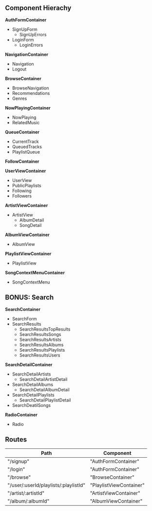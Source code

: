 ## Component Hierachy

**AuthFormContainer**
- SignUpForm
  - SignUpErrors
- LoginForm
  - LoginErrors

**NavigationContainer**
- Navigation
- Logout

**BrowseContainer**
- BrowseNavigation
- Recommendations
- Genres

**NowPlayingContainer**
- NowPlaying
- RelatedMusic

**QueueContainer**
- CurrentTrack
- QueuedTracks
- PlaylistQueue

**FollowContainer**


**UserViewContainer**
- UserView
- PublicPlaylists
- Following
- Followers

**ArtistViewContainer**
- ArtistView
  - AlbumDetail
  - SongDetail

**AlbumViewContainer**
- AlbumView

**PlaylistViewContainer**
- PlaylistView

**SongContextMenuContainer**
- SongContextMenu

## BONUS: Search

**SearchContainer**
- SearchForm
- SearchResults
  - SearchResultsTopResults
  - SearchResultsSongs
  - SearchResultsArtists
  - SearchResultsAlbums
  - SearchResultsPlaylists
  - SearchResultsUsers

**SearchDetailContainer**
- SearchDetailArtists
  - SearchDetailArtistDetail
- SearchDetailAlbums
  - SearchDetailAlbumDetail
- SearchDetailPlaylists
  - SearchDetailPlaylistDetail
- SearchDeatilSongs

**RadioContainer**
- Radio

## Routes

|Path                                 |Component              |
|-------------------------------------|-----------------------|
|"/signup"                            |"AuthFormContainer"    |
|"/login"                             |"AuthFormContainer"    |
|"/browse"                            |"BrowseContainer"      |
|"/user/:userId/playlists/:playlistId"|"PlaylistViewContainer"|
|"/artist/:artistId"                  |"ArtistViewContainer"  |
|"/album/:albumId"                    |"AlbumViewContainer"   |
